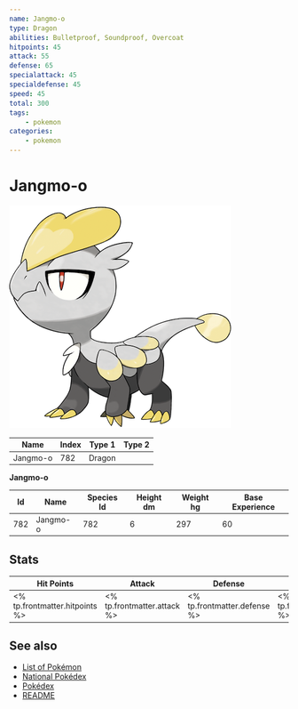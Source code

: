 ```yaml
---
name: Jangmo-o
type: Dragon
abilities: Bulletproof, Soundproof, Overcoat
hitpoints: 45
attack: 55
defense: 65
specialattack: 45
specialdefense: 45
speed: 45
total: 300
tags:
    - pokemon
categories:
    - pokemon
---
```


# Jangmo-o


![Jangmo-o](images/782.png)

| **Name** | **Index** | **Type 1** | **Type 2** |
|----|----|----|----|
| Jangmo-o | 782 | Dragon  |  |

**Jangmo-o** 




| **Id** | **Name** | **Species Id** | **Height dm** | **Weight hg** | **Base Experience** |
|--------|----------|----------------|------------|------------|---------------------|
| 782 | Jangmo-o | 782 | 6 | 297 | 60 |



## Stats

| **Hit Points** | **Attack** | **Defense** | **Special Attack** | **Special Defense** | **Speed** | **Total** |
|----------------|------------|-------------|--------------------|---------------------|-----------|-----------|
| <% tp.frontmatter.hitpoints %> | <% tp.frontmatter.attack %> | <% tp.frontmatter.defense %> | <% tp.frontmatter.specialattack %> | <% tp.frontmatter.specialdefense %> | <% tp.frontmatter.speed %> | <% tp.frontmatter.total %> |

## See also

- [List of Pokémon](../pokemon.md)
- [National Pokédex](../national_pokedex.md)
- [Pokédex](../pokedex.md)
- [README](../README.md)
